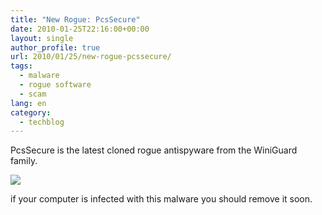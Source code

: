 ```yaml
---
title: "New Rogue: PcsSecure"
date: 2010-01-25T22:16:00+00:00
layout: single
author_profile: true
url: 2010/01/25/new-rogue-pcssecure/
tags:
  - malware
  - rogue software
  - scam
lang: en
category: 
  - techblog
---
```

PcsSecure is the latest cloned rogue antispyware from the WiniGuard family.

[![](http://2.bp.blogspot.com/_vaUVXcmC3OI/S14Q58s6keI/AAAAAAAAAv4/2UWs5uOsPBA/s640/pcssecure.jpg)](http://2.bp.blogspot.com/_vaUVXcmC3OI/S14Q58s6keI/AAAAAAAAAv4/2UWs5uOsPBA/s1600-h/pcssecure.jpg)

if your computer is infected with this malware you should remove it soon.